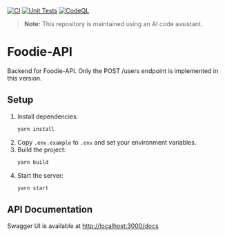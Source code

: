 [![CI](https://github.com/malyalavenu/foodie-API/actions/workflows/ci.yml/badge.svg?branch=main)](https://github.com/malyalavenu/foodie-API/actions/workflows/ci.yml)
[![Unit Tests](https://github.com/malyalavenu/foodie-API/actions/workflows/unit-tests.yml/badge.svg?branch=main)](https://github.com/malyalavenu/foodie-API/actions/workflows/unit-tests.yml)
[![CodeQL](https://github.com/malyalavenu/foodie-API/actions/workflows/codeql.yml/badge.svg?branch=main)](https://github.com/malyalavenu/foodie-API/actions/workflows/codeql.yml)

> **Note:** This repository is maintained using an AI code assistant.

# Foodie-API

Backend for Foodie-API. Only the POST /users endpoint is implemented in this version.

## Setup

1. Install dependencies:
   ```sh
   yarn install
   ```
2. Copy `.env.example` to `.env` and set your environment variables.
3. Build the project:
   ```sh
   yarn build
   ```
4. Start the server:
   ```sh
   yarn start
   ```

## API Documentation

Swagger UI is available at [http://localhost:3000/docs](http://localhost:3000/docs)
